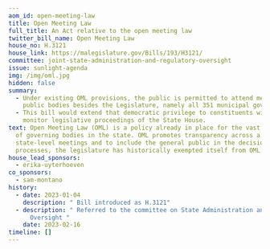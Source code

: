 ```yaml
---
aom_id: open-meeting-law
title: Open Meeting Law
full_title: An Act relative to the open meeting law
twitter_bill_name: Open Meeting Law
house_no: H.3121
house_link: https://malegislature.gov/Bills/193/H3121/
committee: joint-state-administration-and-regulatory-oversight
issue: sunlight-agenda
img: /img/oml.jpg
hidden: false
summary:
  - Under existing OML provisions, the public is permitted to attend meetings of
    public bodies besides the Legislature, namely all 351 municipal governments.
  - This bill would extend that democratic privilege to constituents wishing to
    monitor legislative proceedings of the State House.
text: Open Meeting Law (OML) is a policy already in place for the vast majority
  of governing bodies in the state. OML promotes transparency across a number of
  state-level meetings and to include the general public in the decision-making
  processes, the legislature has historically exempted itself from OML.
house_lead_sponsors:
  - erika-uyterhoeven
co_sponsors:
  - sam-montano
history:
  - date: 2023-01-04
    description: " Bill introduced as H.3121"
  - description: " Referred to the committee on State Administration and Regulatory
      Oversight "
    date: 2023-02-16
timeline: []
---
```

